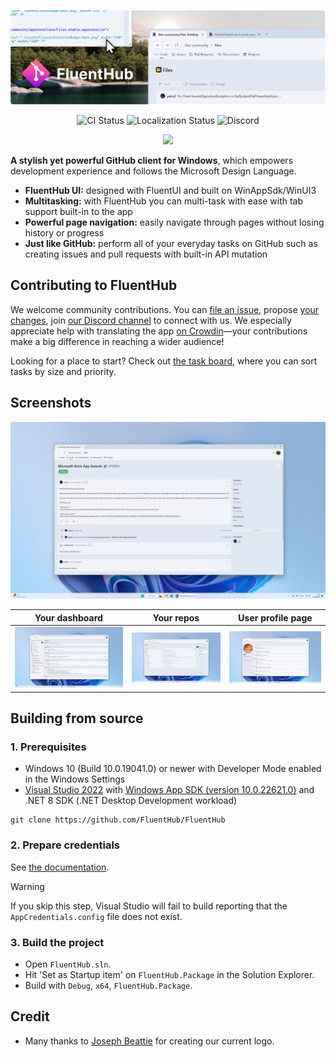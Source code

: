 <p align="center">
  <img alt="FluentHub hero image" src="./assets/header.png" />
</p>

<p align="center">
  <a style="text-decoration:none" href="https://github.com/0x5bfa/FluentHub/actions/workflows/ci.yml">
    <img src="https://github.com/0x5bfa/FluentHub/actions/workflows/ci.yml/badge.svg" alt="CI Status" /></a>
  <a style="text-decoration:none" href="https://crowdin.com/project/fluenthub">
    <img src="https://badges.crowdin.net/fluenthub/localized.svg" alt="Localization Status" /></a>
  <a style="text-decoration:none" href="https://dsc.gg/fluenthub">
    <img src="https://img.shields.io/discord/935562861701390336?label=Discord&color=7289da" alt="Discord" /></a>
</p>
<p align="center">
  <a style="text-decoration:none" href="https://apps.microsoft.com/store/detail/fluenthub/9nkb9hx8rjz3">
    <picture>
      <source media="(prefers-color-scheme: light)" srcset="https://get.microsoft.com/images/en-us%20dark.svg" width="200" />
      <img src="https://get.microsoft.com/images/en-us%20light.svg" width="200" />
    </picture></a>
</p>

**A stylish yet powerful GitHub client for Windows**, which empowers development experience and follows the Microsoft Design Language.

- **FluentHub UI:** designed with FluentUI and built on WinAppSdk/WinUI3
- **Multitasking:** with FluentHub you can multi-task with ease with tab support built-in to the app
- **Powerful page navigation:** easily navigate through pages without losing history or progress
- **Just like GitHub:** perform all of your everyday tasks on GitHub such as creating issues and pull requests with built-in API mutation

## Contributing to FluentHub

We welcome community contributions. You can [file an issue](https://github.com/FluentHub/FluentHub/issues/new/choos), propose [your changes](https://github.com/FluentHub/FluentHub/pulls), join [our Discord channel](https://dsc.gg/fluenthub) to connect with us. We especially appreciate help with translating the app [on Crowdin](https://crowdin.com/project/fluenthub)—your contributions make a big difference in reaching a wider audience!

Looking for a place to start? Check out [the task board](https://github.com/users/0x5bfa/projects/7/views/2), where you can sort tasks by size and priority.

## Screenshots

![PR page screenshot](./assets/screenshots/page-pr.png)

Your dashboard|Your repos|User profile page
---|---|---
![Dashboard page screenshot](./assets/screenshots/page-dashboard.png)|![Repo page screenshot](./assets/screenshots/page-repo.png)|![User page screenshot](./assets/screenshots/page-user.png)

## Building from source

### 1. Prerequisites

- Windows 10 (Build 10.0.19041.0) or newer with Developer Mode enabled in the Windows Settings
- [Visual Studio 2022](https://visualstudio.microsoft.com/vs/) with [Windows App SDK (version 10.0.22621.0)](https://developer.microsoft.com/en-us/windows/downloads/windows-sdk/) and .NET 8 SDK (.NET Desktop Development workload)

```
git clone https://github.com/FluentHub/FluentHub
```

### 2. Prepare credentials

See [the documentation](../docs/credentials.md).

> [!WARNING]  
> If you skip this step, Visual Studio will fail to build reporting that the `AppCredentials.config` file does not exist.

### 3. Build the project

- Open `FluentHub.sln`.
- Hit 'Set as Startup item' on `FluentHub.Package` in the Solution Explorer.
- Build with `Debug`, `x64`, `FluentHub.Package`.

## Credit

- Many thanks to [Joseph Beattie](https://github.com/josephbeattie) for creating our current logo.
